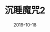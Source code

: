 ---
layout: movie-review
title: 沉睡魔咒2
description: >
  挺有意思的。
category: 电影
img: assets/img/movie/before2020/沉睡魔咒2.webp
star: 4
date: 2019-10-18
---